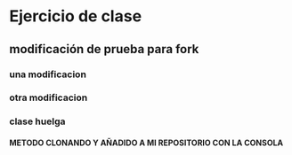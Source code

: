 # Ejercicio de clase

## modificación de prueba para fork

### una modificacion

### otra modificacion

### clase huelga

#### METODO CLONANDO Y AÑADIDO A MI REPOSITORIO CON LA CONSOLA 